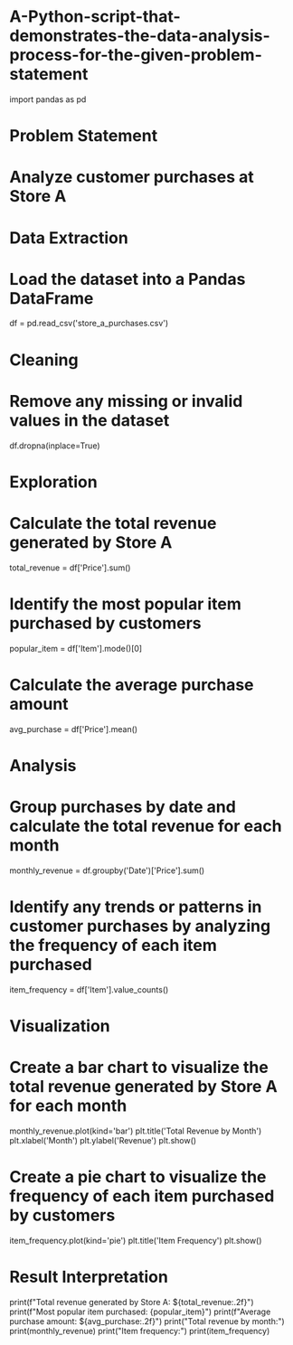 # A-Python-script-that-demonstrates-the-data-analysis-process-for-the-given-problem-statement

import pandas as pd

# Problem Statement
# Analyze customer purchases at Store A

# Data Extraction
# Load the dataset into a Pandas DataFrame
df = pd.read_csv('store_a_purchases.csv')

# Cleaning
# Remove any missing or invalid values in the dataset
df.dropna(inplace=True)

# Exploration
# Calculate the total revenue generated by Store A
total_revenue = df['Price'].sum()

# Identify the most popular item purchased by customers
popular_item = df['Item'].mode()[0]

# Calculate the average purchase amount
avg_purchase = df['Price'].mean()

# Analysis
# Group purchases by date and calculate the total revenue for each month
monthly_revenue = df.groupby('Date')['Price'].sum()

# Identify any trends or patterns in customer purchases by analyzing the frequency of each item purchased
item_frequency = df['Item'].value_counts()

# Visualization
# Create a bar chart to visualize the total revenue generated by Store A for each month
monthly_revenue.plot(kind='bar')
plt.title('Total Revenue by Month')
plt.xlabel('Month')
plt.ylabel('Revenue')
plt.show()

# Create a pie chart to visualize the frequency of each item purchased by customers
item_frequency.plot(kind='pie')
plt.title('Item Frequency')
plt.show()

# Result Interpretation
print(f"Total revenue generated by Store A: ${total_revenue:.2f}")
print(f"Most popular item purchased: {popular_item}")
print(f"Average purchase amount: ${avg_purchase:.2f}")
print("Total revenue by month:")
print(monthly_revenue)
print("Item frequency:")
print(item_frequency)
